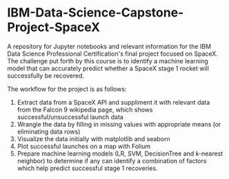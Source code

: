 # IBM-Data-Science-Capstone-Project-SpaceX
A repository for Jupyter notebooks and relevant information for the IBM Data Science Professional Certification's final project focused on SpaceX. The challenge put forth by this course is to identify a machine learning model that can accurately predict whether a SpaceX stage 1 rocket will successfully be recovered.

The workflow for the project is as follows:
1) Extract data from a SpaceX API and suppliment it with relevant data from the Falcon 9 wikipedia page, which shows successful/unsuccessful launch data
2) Wrangle the data by filling in missing values with appropriate means (or eliminating data rows)
3) Visualize the data initially with matplotlib and seaborn
4) Plot successful launches on a map with Folium
5) Prepare machine learning models (LR, SVM, DecisionTree and k-nearest neighbor) to determine if any can identify a combination of factors which help predict successful stage 1 recoveries. 
